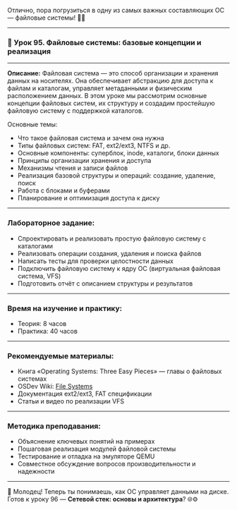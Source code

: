 Отлично, пора погрузиться в одну из самых важных составляющих ОС — файловые системы! 📁🔧

---

### 🔹 Урок 95. Файловые системы: базовые концепции и реализация

---

**Описание:**
Файловая система — это способ организации и хранения данных на носителях. Она обеспечивает абстракцию для доступа к файлам и каталогам, управляет метаданными и физическим расположением данных. В этом уроке мы рассмотрим основные концепции файловых систем, их структуру и создадим простейшую файловую систему с поддержкой каталогов.

Основные темы:

* Что такое файловая система и зачем она нужна
* Типы файловых систем: FAT, ext2/ext3, NTFS и др.
* Основные компоненты: суперблок, inode, каталоги, блоки данных
* Принципы организации хранения и доступа
* Механизмы чтения и записи файлов
* Реализация базовой структуры и операций: создание, удаление, поиск
* Работа с блоками и буферами
* Планирование и оптимизация доступа к диску

---

### Лабораторное задание:

* Спроектировать и реализовать простую файловую систему с каталогами
* Реализовать операции создания, удаления и поиска файлов
* Написать тесты для проверки целостности данных
* Подключить файловую систему к ядру ОС (виртуальная файловая система, VFS)
* Подготовить отчёт с описанием структуры и результатов

---

### Время на изучение и практику:

* Теория: 8 часов
* Практика: 40 часов

---

### Рекомендуемые материалы:

* Книга «Operating Systems: Three Easy Pieces» — главы о файловых системах
* OSDev Wiki: [File Systems](https://wiki.osdev.org/File_Systems)
* Документация ext2/ext3, FAT спецификации
* Статьи и видео по реализации VFS

---

### Методика преподавания:

* Объяснение ключевых понятий на примерах
* Пошаговая реализация модулей файловой системы
* Тестирование и отладка на эмуляторе QEMU
* Совместное обсуждение вопросов производительности и надежности

---

📂 Молодец! Теперь ты понимаешь, как ОС управляет данными на диске. Готов к уроку 96 — **Сетевой стек: основы и архитектура**? 🌐⚙️
